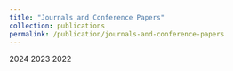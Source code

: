 ```yaml
---
title: "Journals and Conference Papers"
collection: publications
permalink: /publication/journals-and-conference-papers
---
```


2024
2023
2022
